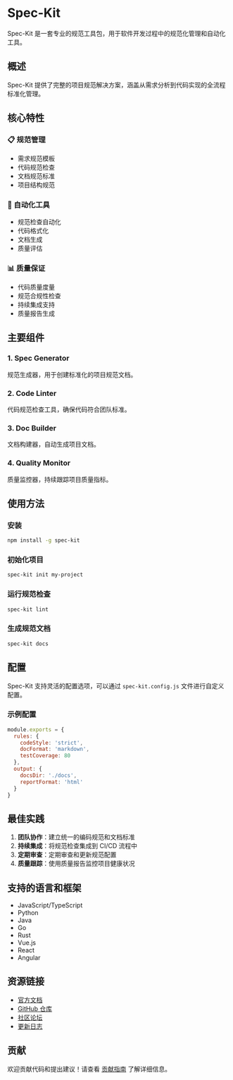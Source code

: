 # Spec-Kit

Spec-Kit 是一套专业的规范工具包，用于软件开发过程中的规范化管理和自动化工具。

## 概述

Spec-Kit 提供了完整的项目规范解决方案，涵盖从需求分析到代码实现的全流程标准化管理。

## 核心特性

### 📋 规范管理
- 需求规范模板
- 代码规范检查
- 文档规范标准
- 项目结构规范

### 🔧 自动化工具
- 规范检查自动化
- 代码格式化
- 文档生成
- 质量评估

### 📊 质量保证
- 代码质量度量
- 规范合规性检查
- 持续集成支持
- 质量报告生成

## 主要组件

### 1. Spec Generator
规范生成器，用于创建标准化的项目规范文档。

### 2. Code Linter
代码规范检查工具，确保代码符合团队标准。

### 3. Doc Builder
文档构建器，自动生成项目文档。

### 4. Quality Monitor
质量监控器，持续跟踪项目质量指标。

## 使用方法

### 安装
```bash
npm install -g spec-kit
```

### 初始化项目
```bash
spec-kit init my-project
```

### 运行规范检查
```bash
spec-kit lint
```

### 生成规范文档
```bash
spec-kit docs
```

## 配置

Spec-Kit 支持灵活的配置选项，可以通过 `spec-kit.config.js` 文件进行自定义配置。

### 示例配置
```javascript
module.exports = {
  rules: {
    codeStyle: 'strict',
    docFormat: 'markdown',
    testCoverage: 80
  },
  output: {
    docsDir: './docs',
    reportFormat: 'html'
  }
}
```

## 最佳实践

1. **团队协作**：建立统一的编码规范和文档标准
2. **持续集成**：将规范检查集成到 CI/CD 流程中
3. **定期审查**：定期审查和更新规范配置
4. **质量跟踪**：使用质量报告监控项目健康状况

## 支持的语言和框架

- JavaScript/TypeScript
- Python
- Java
- Go
- Rust
- Vue.js
- React
- Angular

## 资源链接

- [官方文档](https://spec-kit.dev/docs)
- [GitHub 仓库](https://github.com/spec-kit/spec-kit)
- [社区论坛](https://community.spec-kit.dev)
- [更新日志](https://spec-kit.dev/changelog)

## 贡献

欢迎贡献代码和提出建议！请查看 [贡献指南](https://spec-kit.dev/contributing) 了解详细信息。